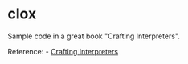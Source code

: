 # clox
Sample code in a great book "Crafting Interpreters".

Reference:
    - [Crafting Interpreters](http://craftinginterpreters.com/chunks-of-bytecode.html)
